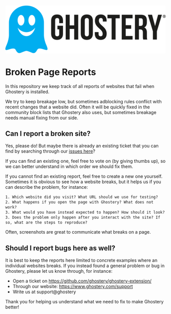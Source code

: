 [![Ghostery](assets/images/ghostery-logo.svg)](https://www.ghostery.com)

# Broken Page Reports

In this repository we keep track of all reports of websites that fail when Ghostery is installed.

We try to keep breakage low, but sometimes adblocking rules conflict with recent changes
that a website did. Often it will be quickly fixed in the community block lists that Ghostery
also uses, but sometimes breakage needs manual fixing from our side.

## Can I report a broken site?

Yes, please do! But maybe there is already an existing ticket that you can find by searching
through our [issues here](https://github.com/ghostery/broken-page-reports/issues)?

If you can find an existing one, feel free to vote on (by giving thumbs up), so we
can better understand in which order we should fix them.

If you cannot find an existing report, feel free to create a new one yourself.
Sometimes it is obvious to see how a website breaks, but it helps us if you can describe the problem,
for instance:

    1. Which website did you visit? What URL should we use for testing?
    2. What happens if you open the page with Ghostery? What does not work?
    3. What would you have instead expected to happen? How should it look?
    3. Does the problem only happen after you interact with the site? If so, what are the steps to reproduce?

Often, screenshots are great to communicate what breaks on a page.

## Should I report bugs here as well?

It is best to keep the reports here limited to concrete examples where an individual websites breaks.
If you instead found a general problem or bug in Ghostery, please let us know through, for instance:

- Open a ticket on https://github.com/ghostery/ghostery-extension/
- Through our website: https://www.ghostery.com/support
- Write us at support@ghostery

Thank you for helping us understand what we need to fix to make Ghostery better!
